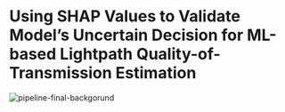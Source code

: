 # Using SHAP Values to Validate Model’s Uncertain Decision for ML-based Lightpath Quality-of-Transmission Estimation


![pipeline-final-backgorund](https://user-images.githubusercontent.com/18311102/232701279-808e8f6c-beaa-45eb-988e-1ff07ea78c9f.png)
